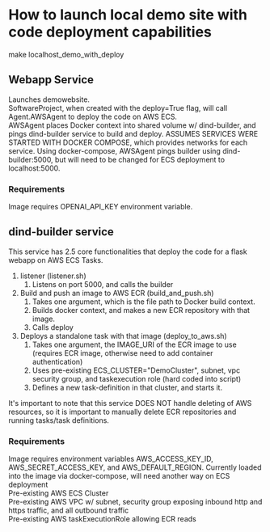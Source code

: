 # How to launch local demo site with code deployment capabilities

make localhost_demo_with_deploy

## Webapp Service

Launches demowebsite. \
SoftwareProject, when created with the deploy=True flag, will call Agent.AWSAgent to deploy the code on AWS ECS.\
AWSAgent places Docker context into shared volume w/ dind-builder, and pings dind-builder service to build and deploy. ASSUMES SERVICES WERE STARTED WITH DOCKER COMPOSE, which provides networks for each service. Using docker-compose, AWSAgent pings builder using dind-builder:5000, but will need to be changed for ECS deployment to localhost:5000.

### Requirements

Image requires OPENAI_API_KEY environment variable. 

## dind-builder service

This service has 2.5 core functionalities that deploy the code for a flask webapp on AWS ECS Tasks.

   1. listener (listener.sh)
      1. Listens on port 5000, and calls the builder
   2. Build and push an image to AWS ECR (build_and_push.sh)
      1. Takes one argument, which is the file path to Docker build context. 
      2. Builds docker context, and makes a new ECR repository with that image. 
      3. Calls deploy
   3. Deploys a standalone task with that image (deploy_to_aws.sh)
      1. Takes one argument, the IMAGE_URI of the ECR image to use (requires ECR image, otherwise need to add container authentication)
      2. Uses pre-existing ECS_CLUSTER="DemoCluster", subnet, vpc security group, and taskexecution role (hard coded into script)
      3. Defines a new task-definition in that cluster, and starts it.

It's important to note that this service DOES NOT handle deleting of AWS resources, so it is important to manually delete ECR repositories and running tasks/task definitions.

### Requirements

Image requires environment variables AWS_ACCESS_KEY_ID, AWS_SECRET_ACCESS_KEY, and AWS_DEFAULT_REGION. Currently loaded into the image via docker-compose, will need another way on ECS deployment\
Pre-existing AWS ECS Cluster\
Pre-existing AWS VPC w/ subnet, security group exposing inbound http and https traffic, and all outbound traffic \
Pre-existing AWS taskExecutionRole allowing ECR reads